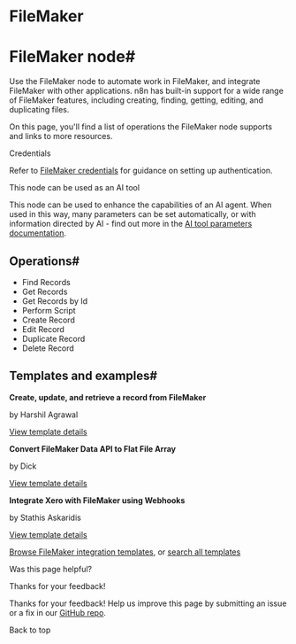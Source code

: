 # FileMaker

[ ](https://github.com/n8n-io/n8n-docs/edit/main/docs/integrations/builtin/app-nodes/n8n-nodes-base.filemaker.md "Edit this page")

# FileMaker node#

Use the FileMaker node to automate work in FileMaker, and integrate FileMaker with other applications. n8n has built-in support for a wide range of FileMaker features, including creating, finding, getting, editing, and duplicating files.

On this page, you'll find a list of operations the FileMaker node supports and links to more resources.

Credentials

Refer to [FileMaker credentials](../../credentials/filemaker/) for guidance on setting up authentication. 

This node can be used as an AI tool

This node can be used to enhance the capabilities of an AI agent. When used in this way, many parameters can be set automatically, or with information directed by AI - find out more in the [AI tool parameters documentation](../../../../advanced-ai/examples/using-the-fromai-function/).

## Operations#

  * Find Records
  * Get Records
  * Get Records by Id
  * Perform Script
  * Create Record
  * Edit Record
  * Duplicate Record
  * Delete Record



## Templates and examples#

**Create, update, and retrieve a record from FileMaker**

by Harshil Agrawal

[View template details](https://n8n.io/workflows/1068-create-update-and-retrieve-a-record-from-filemaker/)

**Convert FileMaker Data API to Flat File Array**

by Dick

[View template details](https://n8n.io/workflows/1537-convert-filemaker-data-api-to-flat-file-array/)

**Integrate Xero with FileMaker using Webhooks**

by Stathis Askaridis

[View template details](https://n8n.io/workflows/2499-integrate-xero-with-filemaker-using-webhooks/)

[Browse FileMaker integration templates](https://n8n.io/integrations/filemaker/), or [search all templates](https://n8n.io/workflows/)

Was this page helpful? 

Thanks for your feedback! 

Thanks for your feedback! Help us improve this page by submitting an issue or a fix in our [GitHub repo](https://github.com/n8n-io/n8n-docs). 

Back to top 
